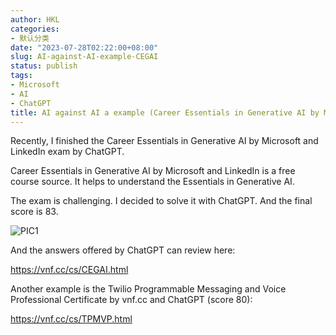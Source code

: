 ```yaml
---
author: HKL
categories:
- 默认分类
date: "2023-07-28T02:22:00+08:00"
slug: AI-against-AI-example-CEGAI
status: publish
tags:
- Microsoft
- AI
- ChatGPT
title: AI against AI a example (Career Essentials in Generative AI by Microsoft and LinkedIn exam answers by ChatGPT)
---
```


Recently, I finished the Career Essentials in Generative AI by Microsoft and LinkedIn exam by ChatGPT.

Career Essentials in Generative AI by Microsoft and LinkedIn is a free course source. It helps to understand the Essentials in Generative AI.

<!--more-->

The exam is challenging. I decided to solve it with ChatGPT. And the final score is 83.

![PIC1][1]

And the answers offered by ChatGPT can review here:

https://vnf.cc/cs/CEGAI.html

Another example is the Twilio Programmable Messaging and Voice Professional Certificate by vnf.cc and ChatGPT (score 80):

https://vnf.cc/cs/TPMVP.html


[1]: https://cdn.jsdelivr.net/gh/kunlunh/blog-photo/2023/07/20230728090844.png
